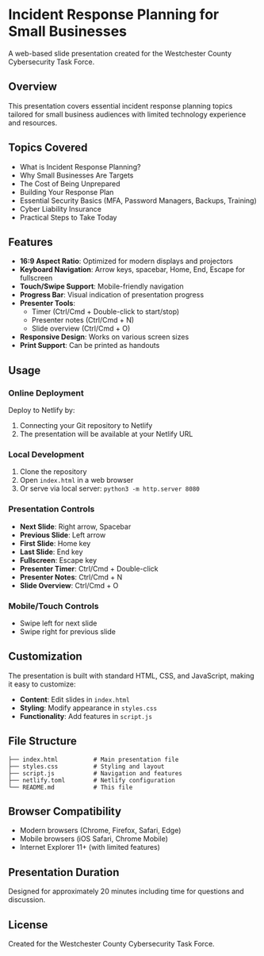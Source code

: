 # Incident Response Planning for Small Businesses

A web-based slide presentation created for the Westchester County Cybersecurity Task Force.

## Overview

This presentation covers essential incident response planning topics tailored for small business audiences with limited technology experience and resources.

## Topics Covered

- What is Incident Response Planning?
- Why Small Businesses Are Targets
- The Cost of Being Unprepared
- Building Your Response Plan
- Essential Security Basics (MFA, Password Managers, Backups, Training)
- Cyber Liability Insurance
- Practical Steps to Take Today

## Features

- **16:9 Aspect Ratio**: Optimized for modern displays and projectors
- **Keyboard Navigation**: Arrow keys, spacebar, Home, End, Escape for fullscreen
- **Touch/Swipe Support**: Mobile-friendly navigation
- **Progress Bar**: Visual indication of presentation progress
- **Presenter Tools**:
  - Timer (Ctrl/Cmd + Double-click to start/stop)
  - Presenter notes (Ctrl/Cmd + N)
  - Slide overview (Ctrl/Cmd + O)
- **Responsive Design**: Works on various screen sizes
- **Print Support**: Can be printed as handouts

## Usage

### Online Deployment
Deploy to Netlify by:
1. Connecting your Git repository to Netlify
2. The presentation will be available at your Netlify URL

### Local Development
1. Clone the repository
2. Open `index.html` in a web browser
3. Or serve via local server: `python3 -m http.server 8080`

### Presentation Controls

- **Next Slide**: Right arrow, Spacebar
- **Previous Slide**: Left arrow
- **First Slide**: Home key
- **Last Slide**: End key
- **Fullscreen**: Escape key
- **Presenter Timer**: Ctrl/Cmd + Double-click
- **Presenter Notes**: Ctrl/Cmd + N
- **Slide Overview**: Ctrl/Cmd + O

### Mobile/Touch Controls
- Swipe left for next slide
- Swipe right for previous slide

## Customization

The presentation is built with standard HTML, CSS, and JavaScript, making it easy to customize:

- **Content**: Edit slides in `index.html`
- **Styling**: Modify appearance in `styles.css`
- **Functionality**: Add features in `script.js`

## File Structure

```
├── index.html          # Main presentation file
├── styles.css          # Styling and layout
├── script.js           # Navigation and features
├── netlify.toml        # Netlify configuration
└── README.md           # This file
```

## Browser Compatibility

- Modern browsers (Chrome, Firefox, Safari, Edge)
- Mobile browsers (iOS Safari, Chrome Mobile)
- Internet Explorer 11+ (with limited features)

## Presentation Duration

Designed for approximately 20 minutes including time for questions and discussion.

## License

Created for the Westchester County Cybersecurity Task Force.
